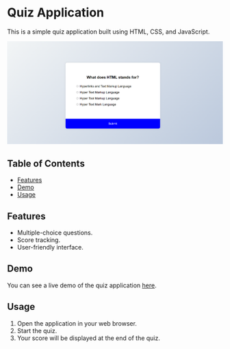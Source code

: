 # Quiz Application

This is a simple quiz application built using HTML, CSS, and JavaScript.

![Quiz Application Screenshot](https://github.com/vyshnavi-11/Quiz_APP/blob/main/Quiz-App/Demo.png)

## Table of Contents

- [Features](#features)
- [Demo](#demo)
- [Usage](#usage)

## Features

- Multiple-choice questions.
- Score tracking.
- User-friendly interface.

## Demo

You can see a live demo of the quiz application [here](https://your-demo-link.com).

## Usage

1. Open the application in your web browser.
2. Start the quiz.
3. Your score will be displayed at the end of the quiz.

